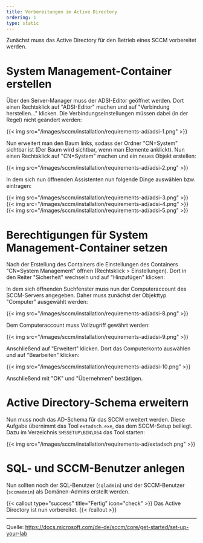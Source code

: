 ```yaml
---
title: Vorbereitungen im Active Directory
ordering: 1
type: static
---
```


Zunächst muss das Active Directory für den Betrieb eines SCCM vorbereitet werden. 

<!--more-->

# System Management-Container erstellen

Über den Server-Manager muss der ADSI-Editor geöffnet werden. Dort einen Rechtsklick auf "ADSI-Editor" machen und auf "Verbindung herstellen..." klicken. Die Verbindungseinstellungen müssen dabei (in der Regel) nicht geändert werden:

{{< img src="/images/sccm/installation/requirements-ad/adsi-1.png" >}}

Nun erweitert man den Baum links, sodass der Ordner "CN=System" sichtbar ist (Der Baum wird sichtbar, wenn man Elemente anklickt). Nun einen Rechtsklick auf "CN=System" machen und ein neues Objekt erstellen:

{{< img src="/images/sccm/installation/requirements-ad/adsi-2.png" >}}

In dem sich nun öffnenden Assistenten nun folgende Dinge auswählen bzw. eintragen:

{{< img src="/images/sccm/installation/requirements-ad/adsi-3.png" >}}
{{< img src="/images/sccm/installation/requirements-ad/adsi-4.png" >}}
{{< img src="/images/sccm/installation/requirements-ad/adsi-5.png" >}}

# Berechtigungen für System Management-Container setzen

Nach der Erstellung des Containers die Einstellungen des Containers "CN=System Management" öffnen (Rechtsklick > Einstellungen). Dort in den Reiter "Sicherheit" wechseln und auf "Hinzufügen" klicken:

In dem sich öffnenden Suchfenster muss nun der Computeraccount des SCCM-Servers angegeben. Daher muss zunächst der Objekttyp "Computer" ausgewählt werden:

{{< img src="/images/sccm/installation/requirements-ad/adsi-8.png" >}}

Dem Computeraccount muss Vollzugriff gewährt werden:

{{< img src="/images/sccm/installation/requirements-ad/adsi-9.png" >}}

Anschließend auf "Erweitert" klicken. Dort das Computerkonto auswählen und auf "Bearbeiten" klicken:

{{< img src="/images/sccm/installation/requirements-ad/adsi-10.png" >}}

Anschließend mit "OK" und "Übernehmen" bestätigen.

# Active Directory-Schema erweitern

Nun muss noch das AD-Schema für das SCCM erweitert werden. Diese Aufgabe übernimmt das Tool `extadsch.exe`, das dem SCCM-Setup beiliegt. Dazu im Verzeichnis `SMSSETUP\BIN\X64` das Tool starten:

{{< img src="/images/sccm/installation/requirements-ad/extadsch.png" >}}

# SQL- und SCCM-Benutzer anlegen

Nun sollten noch der SQL-Benutzer (`sqladmin`) und der SCCM-Benutzer (`sccmadmin`) als Domänen-Admins erstellt werden. 

{{< callout type="success" title="Fertig" icon="check" >}}
    Das Active Directory ist nun vorbereitet.
{{< /callout >}}

---
Quelle: https://docs.microsoft.com/de-de/sccm/core/get-started/set-up-your-lab
